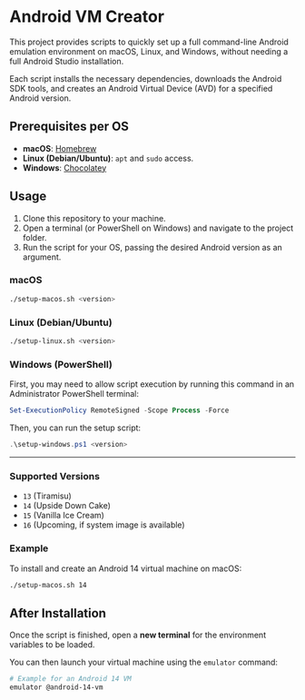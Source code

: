 # Android VM Creator

This project provides scripts to quickly set up a full command-line Android emulation environment on macOS, Linux, and Windows, without needing a full Android Studio installation.

Each script installs the necessary dependencies, downloads the Android SDK tools, and creates an Android Virtual Device (AVD) for a specified Android version.

## Prerequisites per OS

- **macOS**: [Homebrew](https://brew.sh/)
- **Linux (Debian/Ubuntu)**: `apt` and `sudo` access.
- **Windows**: [Chocolatey](https://chocolatey.org/install)

## Usage

1. Clone this repository to your machine.
2. Open a terminal (or PowerShell on Windows) and navigate to the project folder.
3. Run the script for your OS, passing the desired Android version as an argument.

### macOS
```bash
./setup-macos.sh <version>
```

### Linux (Debian/Ubuntu)
```bash
./setup-linux.sh <version>
```

### Windows (PowerShell)

First, you may need to allow script execution by running this command in an Administrator PowerShell terminal:
```powershell
Set-ExecutionPolicy RemoteSigned -Scope Process -Force
```
Then, you can run the setup script:
```powershell
.\setup-windows.ps1 <version>
```

--- 

### Supported Versions

- `13` (Tiramisu)
- `14` (Upside Down Cake)
- `15` (Vanilla Ice Cream)
- `16` (Upcoming, if system image is available)

### Example

To install and create an Android 14 virtual machine on macOS:

```bash
./setup-macos.sh 14
```

## After Installation

Once the script is finished, open a **new terminal** for the environment variables to be loaded.

You can then launch your virtual machine using the `emulator` command:

```bash
# Example for an Android 14 VM
emulator @android-14-vm
```
